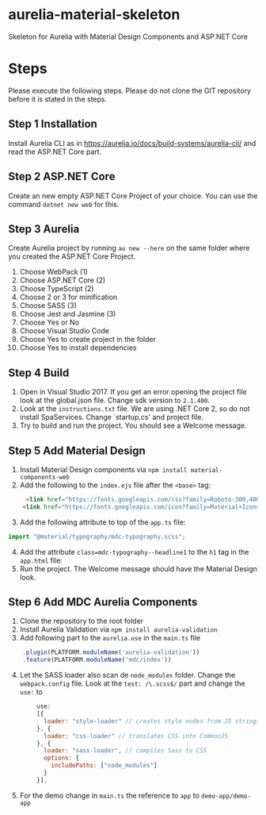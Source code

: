 # aurelia-material-skeleton
Skeleton for Aurelia with Material Design Components and ASP.NET Core

# Steps

Please execute the following steps. Please do not clone the GIT repository before it is stated in the steps. 

## Step 1 Installation

Install Aurelia CLI as in https://aurelia.io/docs/build-systems/aurelia-cli/ 
and read the ASP.NET Core part.

## Step 2 ASP.NET Core 
Create an new empty ASP.NET Core Project of your choice.
You can use the command `dotnet new web` for this.

## Step 3 Aurelia
Create Aurelia project by running `au new --here` on the same folder where you created the ASP.NET Core Project.

1. Choose WebPack (1)
2. Choose ASP.NET Core (2)
3. Choose TypeScript (2)
4. Choose 2 or 3 for minification
5. Choose SASS (3) 
6. Choose Jest and Jasmine (3)
7. Choose Yes or No
8. Choose Visual Studio Code
9. Choose Yes to create project in the folder
10. Choose Yes to install dependencies

## Step 4 Build
1. Open in Visual Studio 2017.
If you get an error opening the project file look at the global.json file. Change sdk version to `2.1.400`.
2. Look at the `instructions.txt` file. We are using .NET Core 2, so do not install SpaServices. Change `startup.cs' and project file.
3. Try to build and run the project. You should see a Welcome message.

## Step 5 Add Material Design

1. Install Material Design components via `npm install material-components-web`
2. Add the following to the `index.ejs` file after the `<base>` tag:
```html
     <link href="https://fonts.googleapis.com/css?family=Roboto:300,400,500" rel="stylesheet">
    <link href="https://fonts.googleapis.com/icon?family=Material+Icons" rel="stylesheet">
```
3. Add the following attribute to top of the `app.ts` file: 
```typescript
import "@material/typography/mdc-typography.scss";
```
4. Add the attribute `class=mdc-typography--headline1` to the `h1` tag in the `app.html` file: 
5. Run the project. The Welcome message should have the Material Design look.

## Step 6 Add MDC Aurelia Components

1. Clone the repository to the root folder
2. Install Aurelia Validation via `npm install aurelia-validation`
3. Add following part to the `aurelia.use` in the `main.ts` file
```javascript
    .plugin(PLATFORM.moduleName('aurelia-validation'))
    .feature(PLATFORM.moduleName('mdc/index'))
```
4. Let the SASS loader also scan de `node_modules` folder. Change the `webpack.config` file. Look at the `test: /\.scss$/` part and change the `use:` to 
```javascript
        use:
        [{
          loader: "style-loader" // creates style nodes from JS strings
        }, {
          loader: "css-loader" // translates CSS into CommonJS
        }, {
          loader: "sass-loader", // compiles Sass to CSS
          options: {
            includePaths: ["node_modules"]
          }
        }],
```
5. For the demo change in `main.ts` the reference to `app` to `demo-app/demo-app`


